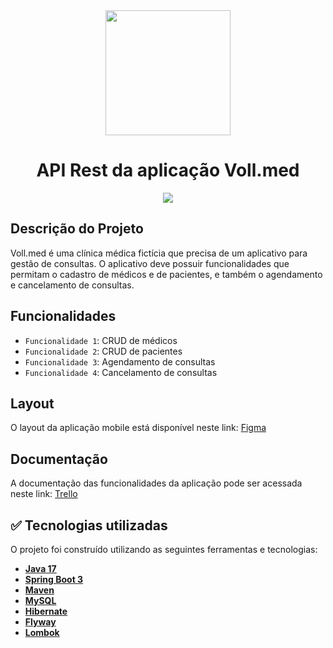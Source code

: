 <div align="center">
    <img src="https://github.com/lariandrade/voll.med/assets/44838761/34c4dfcb-ea18-40b7-b041-480889a7eb99" weight="250" height="200"/>
    <h1 align="center">API Rest da aplicação Voll.med </h1>
</div>

<div align="center">
<img src="http://img.shields.io/static/v1?label=STATUS&message=FINALIZADO&color=GREEN&style=for-the-badge"/>
</div>


## Descrição do Projeto
Voll.med é uma clínica médica fictícia que precisa de um aplicativo para gestão de consultas. 
O aplicativo deve possuir funcionalidades que permitam o cadastro de médicos e de pacientes, e também o agendamento e cancelamento de consultas.

## Funcionalidades
- `Funcionalidade 1`: CRUD de médicos
- `Funcionalidade 2`: CRUD de pacientes
- `Funcionalidade 3`: Agendamento de consultas
- `Funcionalidade 4`: Cancelamento de consultas

## Layout

O layout da aplicação mobile está disponível neste link: <a href="https://www.figma.com/file/N4CgpJqsg7gjbKuDmra3EV/Voll.med">Figma</a>

## Documentação

A documentação das funcionalidades da aplicação pode ser acessada neste link: <a href="https://trello.com/b/O0lGCsKb/api-voll-med">Trello</a>

## ✅ Tecnologias utilizadas

O projeto foi construído utilizando as seguintes ferramentas e tecnologias:

- **[Java 17](https://www.oracle.com/java)**
- **[Spring Boot 3](https://spring.io/projects/spring-boot)**
- **[Maven](https://maven.apache.org)**
- **[MySQL](https://www.mysql.com)**
- **[Hibernate](https://hibernate.org)**
- **[Flyway](https://flywaydb.org)**
- **[Lombok](https://projectlombok.org)**

